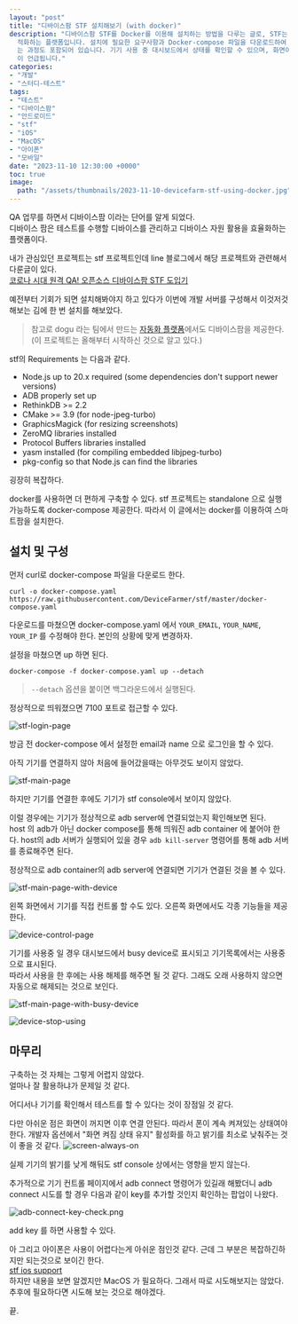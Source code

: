 ```yaml
---
layout: "post"
title: "디바이스팜 STF 설치해보기 (with docker)"
description: "디바이스팜 STF를 Docker를 이용해 설치하는 방법을 다루는 글로, STF는 테스트 디바이스를 관리하고 자원 활용을 최\
  적화하는 플랫폼입니다. 설치에 필요한 요구사항과 Docker-compose 파일을 다운로드하여 설정하는 방법을 설명하며, 기기를 연결하고 관리하\
  는 과정도 포함되어 있습니다. 기기 사용 중 대시보드에서 상태를 확인할 수 있으며, 화면이 꺼지면 연결이 끊기는 점과 iOS 기기 사용의 어려움\
  이 언급됩니다."
categories:
- "개발"
- "스터디-테스트"
tags:
- "테스트"
- "디바이스팜"
- "안드로이드"
- "stf"
- "iOS"
- "MacOS"
- "아이폰"
- "모바일"
date: "2023-11-10 12:30:00 +0000"
toc: true
image:
  path: "/assets/thumbnails/2023-11-10-devicefarm-stf-using-docker.jpg"
---
```


QA 업무를 하면서 디바이스팜 이라는 단어를 알게 되었다.  
디바이스 팜은 테스트를 수행할 디바이스를 관리하고 디바이스 자원 활용을 효율화하는 플랫폼이다.

내가 관심있던 프로젝트는 stf 프로젝트인데 line 블로그에서 해당 프로젝트와 관련해서 다룬글이 있다.  
[코로나 시대 원격 QA! 오픈소스 디바이스팜 STF 도입기](https://engineering.linecorp.com/ko/blog/remote-qa-devicefarm-stf)

예전부터 기회가 되면 설치해봐야지 하고 있다가 이번에 개발 서버를 구성해서 이것저것 해보는 김에 한 번 설치를 해보았다.

> 참고로 dogu 라는 팀에서 만드는 [자동화 플랫폼](https://dogutech.io/ko/features/device-farm)에서도 디바이스팜을 제공한다. (이 프로젝트는 올해부터 시작하신 것으로 알고 있다.)

stf의 Requirements 는 다음과 같다.

- Node.js up to 20.x required (some dependencies don't support newer versions)
- ADB properly set up
- RethinkDB >= 2.2
- CMake >= 3.9 (for node-jpeg-turbo)
- GraphicsMagick (for resizing screenshots)
- ZeroMQ libraries installed
- Protocol Buffers libraries installed
- yasm installed (for compiling embedded libjpeg-turbo)
- pkg-config so that Node.js can find the libraries

굉장히 복잡하다.

docker를 사용하면 더 편하게 구축할 수 있다. stf 프로젝트는 standalone 으로 실행 가능하도록 docker-compose 제공한다.
따라서 이 글에서는 docker를 이용하여 스마트팜을 설치한다.

## 설치 및 구성

먼저 curl로 docker-compose 파일을 다운로드 한다.

```
curl -o docker-compose.yaml https://raw.githubusercontent.com/DeviceFarmer/stf/master/docker-compose.yaml
```

다운로드를 마쳤으면 docker-compose.yaml 에서 `YOUR_EMAIL`, `YOUR_NAME`, `YOUR_IP` 를 수정해야 한다. 본인의 상황에 맞게 변경하자.

설정을 마쳤으면 up 하면 된다.

```
docker-compose -f docker-compose.yaml up --detach
```

> `--detach` 옵션을 붙이면 백그라운드에서 실행된다.

정상적으로 띄워졌으면 7100 포트로 접근할 수 있다.

![stf-login-page](/assets/images/2023-11-10-devicefarm-stf-using-docker/stf-login-page.png)

방금 전 docker-compose 에서 설정한 email과 name 으로 로그인을 할 수 있다.

아직 기기를 연결하지 않아 처음에 들어갔을때는 아무것도 보이지 않았다.

![stf-main-page](/assets/images/2023-11-10-devicefarm-stf-using-docker/stf-main-page.png)

하지만 기기를 연결한 후에도 기기가 stf console에서 보이지 않았다.

이럴 경우에는 기기가 정상적으로 adb server에 연결되었는지 확인해보면 된다.  
host 의 adb가 아닌 docker compose를 통해 띄워진 adb container 에 붙어야 한다.
host의 adb 서버가 실행되어 있을 경우 `adb kill-server` 명령어를 통해 adb 서버를 종료해주면 된다.

정상적으로 adb container의 adb server에 연결되면 기기가 연결된 것을 볼 수 있다.

![stf-main-page-with-device](/assets/images/2023-11-10-devicefarm-stf-using-docker/stf-main-page-with-device.png)

왼쪽 화면에서 기기를 직접 컨트롤 할 수도 있다. 오른쪽 화면에서도 각종 기능들을 제공한다.

![device-control-page](/assets/images/2023-11-10-devicefarm-stf-using-docker/device-control-page.png)

기기를 사용중 일 경우 대시보드에서 busy device로 표시되고 기기목록에서는 사용중으로 표시된다.  
따라서 사용을 한 후에는 사용 해제를 해주면 될 것 같다. 그래도 오래 사용하지 않으면 자동으로 해제되는 것으로 보인다.

![stf-main-page-with-busy-device](/assets/images/2023-11-10-devicefarm-stf-using-docker/stf-main-page-with-busy-device.png)

![device-stop-using](/assets/images/2023-11-10-devicefarm-stf-using-docker/device-stop-using.png)

## 마무리

구축하는 것 자체는 그렇게 어렵지 않았다.  
얼마나 잘 활용하냐가 문제일 것 같다.

어디서나 기기를 확인해서 테스트를 할 수 있다는 것이 장점일 것 같다.

다만 아쉬운 점은 화면이 꺼지면 이후 연결 안된다. 따라서 폰이 계속 켜져있는 상태여야 한다.
개발자 옵션에서 "화면 켜짐 상태 유지" 활성화를 하고 밝기를 최소로 낮춰주는 것이 좋을 것 같다.
![screen-always-on](/assets/images/2023-11-10-devicefarm-stf-using-docker/screen-always-on.png)

실제 기기의 밝기를 낮게 해둬도 stf console 상에서는 영향을 받지 않는다.

추가적으로 기기 컨트롤 페이지에서 adb connect 명령어가 있길래 해봤더니
adb connect 시도를 할 경우 다음과 같이 key를 추가할 것인지 확인하는 팝업이 나왔다.

![adb-connect-key-check.png](/assets/images/2023-11-10-devicefarm-stf-using-docker/adb-connect-key-check.png)

add key 를 하면 사용할 수 있다.

아 그리고 아이폰은 사용이 어렵다는게 아쉬운 점인것 같다. 근데 그 부분은 복잡하긴하지만 되는것으로 보이긴 한다.  
[stf ios support](https://github.com/dryark/stf_ios_support)  
하지만 내용을 보면 알겠지만 MacOS 가 필요하다. 그래서 따로 시도해보지는 않았다. 추후에 필요하다면 시도해 보는 것으로 해야겠다.

끝.
